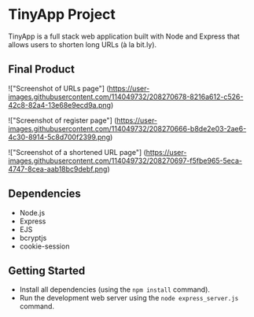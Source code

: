 # TinyApp Project

TinyApp is a full stack web application built with Node and Express that allows users to shorten long URLs (à la bit.ly).

## Final Product

!["Screenshot of URLs page"]
(https://user-images.githubusercontent.com/114049732/208270678-8216a612-c526-42c8-82a4-13e68e9ecd9a.png)

!["Screenshot of register page"]
(https://user-images.githubusercontent.com/114049732/208270666-b8de2e03-2ae6-4c30-8914-5c8d700f2399.png)

!["Screenshot of a shortened URL page"] 
(https://user-images.githubusercontent.com/114049732/208270697-f5fbe965-5eca-4747-8cea-aab18bc9debf.png)

## Dependencies

- Node.js
- Express
- EJS
- bcryptjs
- cookie-session

## Getting Started

- Install all dependencies (using the `npm install` command).
- Run the development web server using the `node express_server.js` command.
